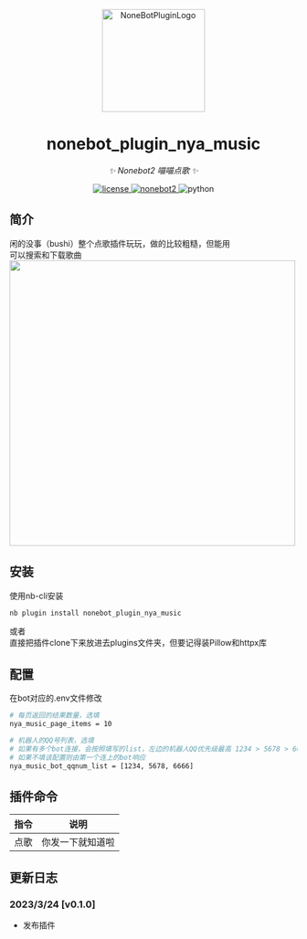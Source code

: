 <p align="center">
  <a href="https://v2.nonebot.dev/store">
  <img src="https://user-images.githubusercontent.com/44545625/209862575-acdc9feb-3c76-471d-ad89-cc78927e5875.png" width="180" height="180" alt="NoneBotPluginLogo"></a>
</p>

<div align="center">

# nonebot_plugin_nya_music

_✨ Nonebot2 喵喵点歌 ✨_

</div>
<p align="center">
  <a href="https://opensource.org/licenses/MIT">
    <img src="https://img.shields.io/badge/License-MIT-yellow.svg" alt="license">
  </a>
  <a href="https://v2.nonebot.dev/">
    <img src="https://img.shields.io/static/v1?label=nonebot&message=v2rc1%2B&color=green" alt="nonebot2">
  </a>
  <img src="https://img.shields.io/static/v1?label=python+&message=3.8%2B&color=blue" alt="python">
</p>

## 简介
闲的没事（bushi）整个点歌插件玩玩，做的比较粗糙，但能用  
可以搜索和下载歌曲  
<img width="500" src="https://raw.githubusercontent.com/nikissXI/nonebot_plugins/main/nonebot_plugin_nya_music/readme_img/pic1.jpg"/>

## 安装

使用nb-cli安装
```bash
nb plugin install nonebot_plugin_nya_music
```

或者  
直接把插件clone下来放进去plugins文件夹，但要记得装Pillow和httpx库

## 配置
在bot对应的.env文件修改

```bash
# 每页返回的结果数量，选填
nya_music_page_items = 10

# 机器人的QQ号列表，选填
# 如果有多个bot连接，会按照填写的list，左边的机器人QQ优先级最高 1234 > 5678 > 6666，会自动切换
# 如果不填该配置则由第一个连上的bot响应
nya_music_bot_qqnum_list = [1234, 5678, 6666]
```

## 插件命令  
| 指令 | 说明 |
|:-----:|:----:|
| 点歌 | 你发一下就知道啦 |

## 更新日志
### 2023/3/24 \[v0.1.0]

* 发布插件